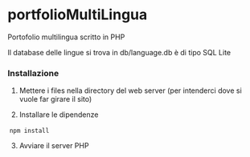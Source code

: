 # portfolioMultiLingua
Portofolio multilingua scritto in PHP

Il database delle lingue si trova in db/language.db è di tipo SQL Lite

### Installazione

1. Mettere i files nella directory del web server (per intenderci dove si vuole far girare il sito)

2. Installare le dipendenze

​	`npm install` 

3. Avviare il server PHP
